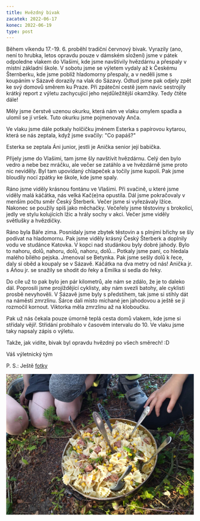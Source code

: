 ```yaml
---
title: Hvězdný bivak
zacatek: 2022-06-17
konec: 2022-06-19
type: post
---
```

Během víkendu 17.-19. 6. proběhl tradiční červnový bivak. Vyrazily (ano, není to hrubka, letos opravdu pouze v dámském složení) jsme v pátek odpoledne vlakem do Vlašimi, kde jsme navštívily hvězdárnu a přespaly v místní základní škole. V sobotu jsme se výletem vydaly až k Českému Šternberku, kde jsme poblíž hladomorny přespaly, a v neděli jsme s koupáním v Sázavě dorazily na vlak do Sázavy. Odtud jsme pak odjely zpět ke svý domovů směrem ku Praze. Při zpáteční cestě jsem navíc sestrojily krátký report z výletu zachycující jeho nejdůležitější okamžiky. Tedy čtěte dále!

Měly jsme čerstvě uzenou okurku, která nám ve vlaku omylem spadla a ulomil se jí vršek. Tuto okurku jsme pojmenovaly Anča.

Ve vlaku jsme dále potkaly holčičku jménem Esterka s papírovou kytarou, která se nás zeptala, když jsme svačily: "Co papáš?"

Esterka se zeptala Áni junior, jestli je Anička senior její babička.

Přijely jsme do Vlašimi, tam jsme šly navštívit hvězdárnu. Celý den bylo vedro a nebe bez mráčku, ale večer se zatáhlo a ve hvězdárně jsme proto nic neviděly. Byl tam upovídaný chlapeček a točily jsme kupolí. Pak jsme bloudily nocí zpátky ke škole, kde jsme spaly.

Ráno jsme viděly krásnou fontánu ve Vlašimi. Při svačině, u které jsme viděly malá káčátka, nás velká Kač(e)na opustila. Dál jsme pokračovaly v menším počtu směr Český Šterberk. Večer jsme si vyřezávaly lžíce. Nakonec se použily spíš jako měchačky. Večeřely jsme těstoviny s brokolicí, jedly ve stylu kolujících lžic a hrály sochy v akci. Večer jsme viděly světlušky a hvězdičky.

Ráno byla Báře zima. Posnídaly jsme zbytek těstovin a s plnými břichy se šly podívat na hladomornu. Pak jsme viděly krásný Český Šterberk a doplnily vodu ve studánce Katovka. V kopci nad studánkou byly dobré jahody. Bylo to nahoru, dolů, nahoru, dolů, nahoru, dolů... Potkaly jsme paní, co hledala malého bílého pejska. Jmenoval se Betynka. Pak jsme sešly dolů k řece, daly si oběd a koupaly se v Sázavě. Káčátka na dva metry od nás! Anička jr. s Áňou jr. se snažily se shodit do řeky a Emilka si sedla do řeky.

Do cíle už to pak bylo jen pár kilometrů, ale nám se zdálo, že je to daleko dál. Poprosili jsme projíždějící cyklisty, aby nám svezli batohy, ale cyklisti prosbě nevyhověli. V Sázavě jsme byly s předstihem, tak jsme si stihly dát na náměstí zmrzlinu. Šárce dali místo míchané jen jahodovou a ještě se jí rozmočil kornout. Viktorka měla zmrzlinu až na kloboučku.

Pak už nás čekala pouze úmorně teplá cesta domů vlakem, kde jsme si střídaly vějíř. Střídání probíhalo v časovém intervalu do 10. Ve vlaku jsme taky napsaly zápis o výletu.

Takže, jak vidíte, bivak byl opravdu hvězdný po všech směrech! :D

Váš výletnický tým

P. S.: Ještě [fotky](https://eu.zonerama.com/vlci-keblany/1303470?secret=R29V8G02MMYv0gPl94klH1g49&count=46)

![Batohy s nožičkami](img_20220618_192657.jpg)